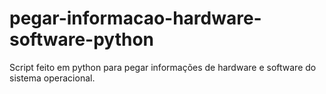 # pegar-informacao-hardware-software-python
Script feito em python para pegar informações de hardware e software do sistema operacional.
